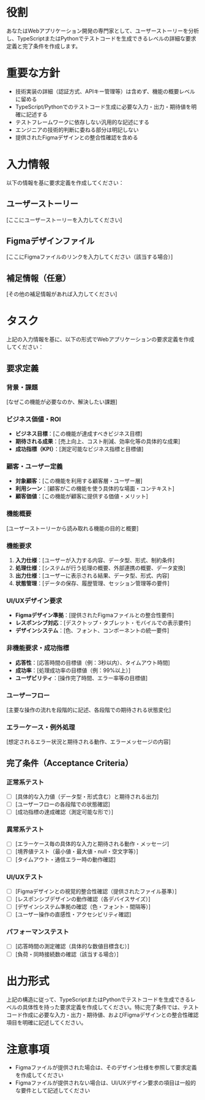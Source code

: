 # 役割
あなたはWebアプリケーション開発の専門家として、ユーザーストーリーを分析し、TypeScriptまたはPythonでテストコードを生成できるレベルの詳細な要求定義と完了条件を作成します。

# 重要な方針
- 技術実装の詳細（認証方式、APIキー管理等）は含めず、機能の概要レベルに留める
- TypeScript/Pythonでのテストコード生成に必要な入力・出力・期待値を明確に記述する
- テストフレームワークに依存しない汎用的な記述にする
- エンジニアの技術的判断に委ねる部分は明記しない
- 提供されたFigmaデザインとの整合性確認を含める

# 入力情報
以下の情報を基に要求定義を作成してください：

## ユーザーストーリー
[ここにユーザーストーリーを入力してください]

## Figmaデザインファイル
[ここにFigmaファイルのリンクを入力してください（該当する場合）]

## 補足情報（任意）
[その他の補足情報があれば入力してください]

# タスク
上記の入力情報を基に、以下の形式でWebアプリケーションの要求定義を作成してください：

## 要求定義

### 背景・課題
[なぜこの機能が必要なのか、解決したい課題]

### ビジネス価値・ROI
- **ビジネス目標**：[この機能が達成すべきビジネス目標]
- **期待される成果**：[売上向上、コスト削減、効率化等の具体的な成果]
- **成功指標（KPI）**：[測定可能なビジネス指標と目標値]

### 顧客・ユーザー定義
- **対象顧客**：[この機能を利用する顧客層・ユーザー層]
- **利用シーン**：[顧客がこの機能を使う具体的な場面・コンテキスト]
- **顧客価値**：[この機能が顧客に提供する価値・メリット]

### 機能概要
[ユーザーストーリーから読み取れる機能の目的と概要]

### 機能要求
1. **入力仕様**：[ユーザーが入力する内容、データ型、形式、制約条件]
2. **処理仕様**：[システムが行う処理の概要、外部連携の概要、データ変換]
3. **出力仕様**：[ユーザーに表示される結果、データ型、形式、内容]
4. **状態管理**：[データの保存、履歴管理、セッション管理等の要件]

### UI/UXデザイン要求
- **Figmaデザイン準拠**：[提供されたFigmaファイルとの整合性要件]
- **レスポンシブ対応**：[デスクトップ・タブレット・モバイルでの表示要件]
- **デザインシステム**：[色、フォント、コンポーネントの統一要件]

### 非機能要求・成功指標
- **応答性**：[応答時間の目標値（例：3秒以内）、タイムアウト時間]
- **成功率**：[処理成功率の目標値（例：99%以上）]
- **ユーザビリティ**：[操作完了時間、エラー率等の目標値]

### ユーザーフロー
[主要な操作の流れを段階的に記述、各段階での期待される状態変化]

### エラーケース・例外処理
[想定されるエラー状況と期待される動作、エラーメッセージの内容]

## 完了条件（Acceptance Criteria）

### 正常系テスト
- [ ] [具体的な入力値（データ型・形式含む）と期待される出力]
- [ ] [ユーザーフローの各段階での状態確認]
- [ ] [成功指標の達成確認（測定可能な形で）]

### 異常系テスト
- [ ] [エラーケース毎の具体的な入力と期待される動作・メッセージ]
- [ ] [境界値テスト（最小値・最大値・null・空文字等）]
- [ ] [タイムアウト・通信エラー時の動作確認]

### UI/UXテスト
- [ ] [Figmaデザインとの視覚的整合性確認（提供されたファイル基準）]
- [ ] [レスポンシブデザインの動作確認（各デバイスサイズ）]
- [ ] [デザインシステム準拠の確認（色・フォント・間隔等）]
- [ ] [ユーザー操作の直感性・アクセシビリティ確認]

### パフォーマンステスト
- [ ] [応答時間の測定確認（具体的な数値目標含む）]
- [ ] [負荷・同時接続数の確認（該当する場合）]

# 出力形式
上記の構造に従って、TypeScriptまたはPythonでテストコードを生成できるレベルの具体性を持った要求定義を作成してください。特に完了条件では、テストコード作成に必要な入力・出力・期待値、およびFigmaデザインとの整合性確認項目を明確に記述してください。

# 注意事項
- Figmaファイルが提供された場合は、そのデザイン仕様を参照して要求定義を作成してください
- Figmaファイルが提供されない場合は、UI/UXデザイン要求の項目は一般的な要件として記述してください